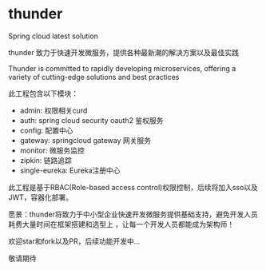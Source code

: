 # thunder

Spring cloud latest solution

thunder 致力于快速开发微服务，提供各种最新潮的解决方案以及最佳实践

Thunder is committed to rapidly developing microservices, offering a variety of cutting-edge solutions and best practices

此工程包含以下模块：

- admin: 权限相关curd
- auth: spring cloud security oauth2 鉴权服务
- config: 配置中心
- gateway: springcloud gateway 网关服务
- monitor: 微服务监控
- zipkin: 链路追踪
- single-eureka: Eureka注册中心

此工程是基于RBAC(Role-based access control)权限控制，后续将加入sso以及JWT，容器化部署。

愿景：thunder将致力于中小型企业快速开发微服务提供基础支持，避免开发人员耗费大量时间在框架搭建和选型上
，让每一个开发人员都能成为架构师！

欢迎star和fork以及PR，后续功能开发中...

敬请期待
